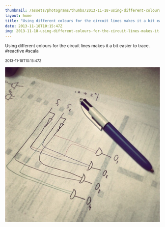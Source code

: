```yaml
---
thumbnail: /assets/photograms/thumbs/2013-11-18-using-different-colours-for-the-circuit-lines-makes-it-a-bit-easier-to-trace---reactive--scala.png
layout: home
title: "Using different colours for the circuit lines makes it a bit easier to trace. #reactive #scala"
date: 2013-11-18T10:15:47Z
img: 2013-11-18-using-different-colours-for-the-circuit-lines-makes-it-a-bit-easier-to-trace---reactive--scala.jpg
---
```


Using different colours for the circuit lines makes it a bit easier to trace. #reactive #scala

<small>2013-11-18T10:15:47Z</small>

![Using different colours for the circuit lines makes it a bit easier to trace. #reactive #scala](/assets/photograms/original/2013-11-18-using-different-colours-for-the-circuit-lines-makes-it-a-bit-easier-to-trace---reactive--scala.jpg)
